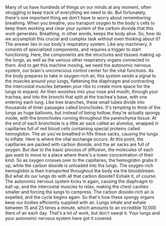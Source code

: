 Many of us have hundreds of things on our minds at any moment, often struggling to keep track of everything we need to do. But fortunately, there's one important thing we don't have to worry about remembering: breathing. When you breathe, you transport oxygen to the body's cells to keep them working and clear your system  of the carbon dioxide that this work generates. Breathing, in other words, keeps the body alive. So, how do we accomplish  this crucial and complex task without even thinking about it? The answer lies  in our body's respiratory system. Like any machinery, it consists of specialized components, and requires a trigger  to start functioning. Here, the components are the structures  and tissues making up the lungs, as well as the various other  respiratory organs connected to them. And to get this machine moving, we need the autonomic nervous system, our brain's unconscious control center for the vital functions. As the body prepares  to take in oxygen-rich air, this system sends a signal  to the muscles around your lungs, flattening the diaphragm and contracting the intercostal muscles  between your ribs to create more space  for the lungs to expand. Air then wooshes into your nose and mouth, through your trachea, and into the bronchi that split at the trachea's base, with one entering each lung. Like tree branches, these small tubes  divide into thousands of tinier passages called bronchioles. It's tempting to think of the lungs  as huge balloons, but instead of being hollow, they're actually spongy inside, with the bronchioles running  throughout the parenchyma tissue. At the end of each bronchiole  is a little air sack called an alveolus, wrapped in capillaries  full of red blood cells containing special proteins  called hemoglobin. The air you've breathed in fills these sacks, causing the lungs to inflate. Here is where the vital exchange occurs. At this point, the capillaries are packed with carbon dioxide, and the air sacks are full of oxygen. But due to the basic process of diffusion, the molecules of each gas  want to move to a place where there's a lower concentration  of their kind. So as oxygen crosses over  to the capillaries, the hemoglobin grabs it up, while the carbon dioxide  is unloaded into the lungs. The oxygen-rich hemoglobin  is then transported throughout the body via the bloodstream. But what do our lungs do  with all that carbon dioxide? Exhale it, of course. The autonomic nervous system  kicks in again, causing the diaphragm to ball up, and the intercostal muscles to relax, making the chest cavities smaller and forcing the lungs to compress. The carbon dioxide-rich air is expelled, and the cycle begins again. So that's how these spongy organs keep our bodies efficiently supplied with air. Lungs inhale and exhale  between 15 and 25 times a minute, which amounts to an incredible  10,000 liters of air each day. That's a lot of work, but don't sweat it. Your lungs and  your autonomic nervous system have got it covered. 